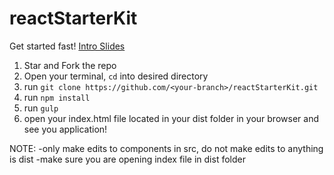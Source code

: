 # reactStarterKit
Get started fast!
[Intro Slides](https://docs.google.com/presentation/d/1zahFpbsm4Gt_Ev6ehCxUBTz0KNYuMzIzDO4WCzy8R04/edit?usp=sharing)
1. Star and Fork the repo
2. Open your terminal, `cd` into desired directory
3. run `git clone https://github.com/<your-branch>/reactStarterKit.git`
4. run `npm install`
5. run `gulp`
5. open your index.html file located in your dist folder in your browser and see you application!


NOTE:
-only make edits to components in src, do not make edits to anything is dist
-make sure you are opening index file in dist folder

